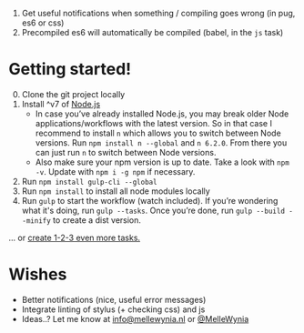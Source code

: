 
1. Get useful notifications when something / compiling goes wrong (in pug, es6 or css)
2. Precompiled es6 will automatically be compiled (babel, in the `js` task)

# Getting started!

0. Clone the git project locally
1. Install ^v7 of [Node.js](https://nodejs.org) 
    - In case you’ve already installed Node.js, you may break older Node applications/workflows with the latest version. So in that case I recommend to install `n` which allows you to switch between Node versions. Run `npm install n --global` and `n 6.2.0`. From there you can just run `n` to switch between Node versions.
    - Also make sure your npm version is up to date. Take a look with `npm -v`. Update with `npm i -g npm` if necessary.
2. Run `npm install gulp-cli --global`
3. Run `npm install` to install all node modules locally
4. Run `gulp` to start the workflow (watch included). If you’re wondering what it's doing, run `gulp --tasks`. Once you’re done, run `gulp --build --minify` to create a dist version.

... or [create 1-2-3 even more tasks.](1-2-3-GO.md)


# Wishes

- Better notifications (nice, useful error messages)
- Integrate linting of stylus (+ checking css) and js
- Ideas..? Let me know at [info@mellewynia.nl](info@mellewynia.nl) or [@MelleWynia](http://twitter.com/MelleWynia)